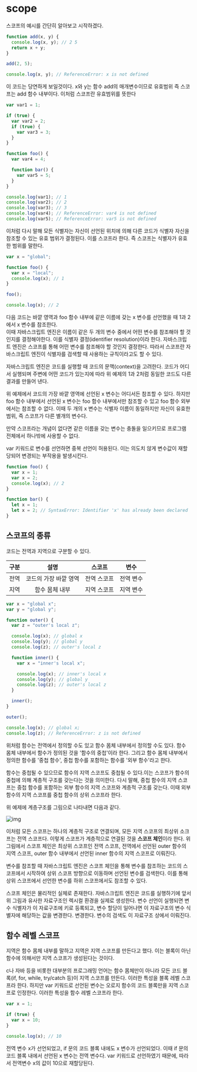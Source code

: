 # scope

스코프의 예시를 간단히 알아보고 시작하겠다.

```js
function add(x, y) {
  console.log(x, y); // 2 5
  return x + y;
}

add(2, 5);

console.log(x, y); // ReferenceError: x is not defined
```

이 코드는 당연하게 보일것이다.
x와 y는 함수 add의 매개변수이므로 유효범위 즉 스코프는 add 함수 내부이다.
이처럼 스코프란 유효범위를 뜻한다

```js
var var1 = 1;

if (true) {
  var var2 = 2;
  if (true) {
    var var3 = 3;
  }
}

function foo() {
  var var4 = 4;

  function bar() {
    var var5 = 5;
  }
}

console.log(var1); // 1
console.log(var2); // 2
console.log(var3); // 3
console.log(var4); // ReferenceError: var4 is not defined
console.log(var5); // ReferenceError: var5 is not defined
```

이처럼 다시 말해 모든 식별자는 자신이 선언된 위치에 의해 다른 코드가 식별자 자신을 참조할 수 있는 유효 범위가 결정된다. 이를 스코프라 한다. 즉 스코프는 식별자가 유효한 범위를 말한다.

```js
var x = "global";

function foo() {
  var x = "local";
  console.log(x); // 1
}

foo();

console.log(x); // 2
```

다음 코드는 바깥 영역과 foo 함수 내부에 같은 이름에 갖는 x 변수를 선언했을 때 1과 2에서 x 변수를 참조한다.  
이때 자바스크립트 엔진은 이름이 같은 두 개의 변수 중에서 어떤 변수를 참조해야 할 것인지를 결정해야한다. 이를 식별자 결정(identifier resolution)이라 한다. 자바스크립트 엔진은 스코프를 통해 어떤 변수를 참조해야 할 것인지 결정한다. 따라서 스코프란 자바스크립트 엔진이 식별자를 검색할 때 사용하는 규칙이라고도 할 수 있다.

자바스크립트 엔진은 코드를 실행할 때 코드의 문맥(context)을 고려한다. 코드가 어디서 실행되며 주변에 어떤 코드가 있는지에 따라 위 예제의 1과 2처럼 동일한 코드도 다른 결과를 만들어 낸다.

위 예제에서 코드의 가장 바깥 영역에 선언된 x 변수는 어디서든 참조할 수 있다. 하지만 foo 함수 내부에서 선언된 x 변수는 foo 함수 내부에서만 참조할 수 있고 foo 함수 외부에서는 참조할 수 없다. 이때 두 개의 x 변수는 식별자 이름이 동일하지만 자신이 유효한 범위, 즉 스코프가 다른 별개의 변수다.

만약 스코프라는 개념이 없다면 같은 이름을 갖는 변수는 충돌을 일으키므로 프로그램 전체에서 하나밖에 사용할 수 없다.

var 키워드로 변수를 선언하면 중복 선언이 허용된다. 이는 의도치 않게 변수값이 재할당되어 변경되는 부작용을 발생시킨다.

```js
function foo() {
  var x = 1;
  var x = 2;
  console.log(x); // 2
}

function bar() {
  let x = 1;
  let x = 2; // SyntaxError: Identifier 'x' has already been declared
}
```

## 스코프의 종류

코드는 전역과 지역으로 구분할 수 있다.

| 구분 |         설명          |   스코프    |   변수    |
| :--: | :-------------------: | :---------: | :-------: |
| 전역 | 코드의 가장 바깥 영역 | 전역 스코프 | 전역 변수 |
| 지역 |    함수 몸체 내부     | 지역 스코프 | 지역 변수 |

```js
var x = "global x";
var y = "global y";

function outer() {
  var z = "outer's local z";

  console.log(x); // global x
  console.log(y); // global y
  console.log(z); // outer's local z

  function inner() {
    var x = "inner's local x";

    console.log(x); // inner's local x
    console.log(y); // global y
    console.log(z); // outer's local z
  }

  inner();
}

outer();

console.log(x); // global x;
console.log(z); // ReferenceError: z is not defined
```

위처럼 함수는 전역에서 정의할 수도 있고 함수 몸체 내부에서 정의할 수도 있다. 함수 몸체 내부에서 함수가 정의된 것을 '함수의 중첩'이라 한다. 그리고 함수 몸체 내부에서 정의한 함수를 '중첩 함수', 중첩 함수를 포함하는 함수를 '외부 함수'라고 한다.

함수는 중첩될 수 있으므로 함수의 지역 스코프도 중첩될 수 있다.이는 스코프가 함수의 중첩에 의해 계층적 구조를 갖는다는 것을 의미한다. 다시 말해, 중첩 함수의 지역 스코프는 중첩 함수를 포함하는 외부 함수의 지역 스코프와 계층적 구조를 갖는다. 이때 외부 함수의 지역 스코프를 중첩 함수의 상위 스코프라 한다.

위 예제에 계층구조를 그림으로 나타내면 다음과 같다.

![img](./img/scopechain.png)

이처럼 모든 스코프는 하나의 계층적 구조로 연결되며, 모든 지역 스코프의 최상위 소크프는 전역 스코프다. 이렇게 스코프가 계층적으로 연결된 것을 <b>스코프 체인</b>이라 한다. 위 그림에서 스코프 체인은 최상위 스코프인 전역 스코프, 전역에서 선언된 outer 함수의 지역 스코프, outer 함수 내부에서 선언된 inner 함수의 지역 스코프로 이뤄진다.

변수를 참조할 때 자바스크립트 엔진은 스코프 체인을 통해 변수를 참조하는 코드의 스코프에서 시작하여 상위 스코프 방향으로 이동하며 선언된 변수를 검색한다. 이를 통해 상위 스코프에서 선언한 변수를 하위 스코프에서도 참조할 수 있다.

스코프 체인은 물리적인 실체로 존재한다. 자바스크립트 엔진은 코드를 실행하기에 앞서 위 그림과 유사한 자료구조인 렉시컬 환경을 실제로 생성한다. 변수 선언이 실행되면 변수 식별자가 이 자료구조에 키로 등록되고, 변수 할당이 일어나면 이 자료구조의 변수 식별자에 해당하는 값을 변경한다. 변경한다. 변수의 검색도 이 자료구조 상에서 이뤄진다.

## 함수 레벨 스코프

지역은 함수 몸체 내부를 말하고 지역은 지역 스코프를 만든다고 했다. 이는 블록이 아닌 함수에 의해서만 지역 스코프가 생성된다는 것이다.

c나 자바 등을 비롯한 대부분의 프로그래밍 언어는 함수 몸체만이 아니라 모든 코드 블록(if, for, while, try/catch 등)이 지역 스코프를 만든다. 이러한 특성을 블록 레벨 스코프라 한다. 하지만 var 키워드로 선언된 변수는 오로지 함수의 코드 블록만을 지역 스코프로 인정한다. 이러한 특성을 함수 레벨 스코프라 한다.

```js
var x = 1;

if (true) {
  var x = 10;
}

console.log(x); // 10
```

전역 변수 x가 선언되었고, if 문의 코드 블록 내에도 x 변수가 선언되었다. 이때 if 문의 코드 블록 내에서 선언된 x 변수는 전역 변수다. var 키워드로 선언하였기 때문에, 따라서 전역변수 x의 값이 10으로 재할당된다.
